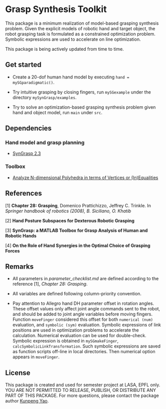 # Grasp Synthesis Toolkit
This package is a minimum realization of model-based grasping synthesis problem.
Given the explicit models of robotic hand and target object, the robot grasping task is formulated as a constrained optimization problem.
Symbolic expressions are used to accelerate on line optimization.

This package is being actively updated from time to time.

## Get started
- Create a 20-dof human hand model by executing `hand = mySGparadigmatic()`.

- Try intuitive grasping by closing fingers, run `mySGexample` under the directory `mySynGrasp/examples`.

- Try to solve an optimization-based grasping synthesis problem given hand and object model, run `main` under `src`.

## Dependencies

### Hand model and grasp planning
- [SynGrasp 2.3](http://sirslab.dii.unisi.it/syngrasp/)

### Toolbox
- [Analyze N-dimensional Polyhedra in terms of Vertices or (In)Equalities](https://ch.mathworks.com/matlabcentral/fileexchange/30892-analyze-n-dimensional-polyhedra-in-terms-of-vertices-or-in-equalities)

## References
[1] **Chapter 28: Grasping**, Domenico Prattichizzo, Jeffrey C. Trinkle. In *Springer handbook of robotics (2008), B. Siciliano, O. Khatib*

[2] **Hand Posture Subspaces for Dexterous Robotic Grasping**

[3] **SynGrasp: a MATLAB Toolbox for Grasp Analysis of Human and Robotic Hands**

[4] **On the Role of Hand Synergies in the Optimal Choice of Grasping Forces**

## Remarks
- All parameters in *parameter_checklist.md* are defined according to the reference [1], *Chapter 28: Grasping*.

- All variables are defined following column-priority convention.

- Pay attention to Allegro hand DH parameter offset in rotation angles. These offset values only affect joint angle commands sent to the robot, and should be added to joint angle variables before moving fingers.
Function `moveFinger` considered this offset for both `numerical (num)` evaluation, and `symbolic (sym)` evaluation. Symbolic expressions of link positions are used in optimization problems to accelerate the calculation. Numerical evaluation can be used for double-check. Symbolic expression is obtained in `mySGmakeFinger`, `calcSymbolicLinkTransformation`. Such symbolic expressions are saved as function scripts off-line in local directories. Then numerical option appears in `moveFinger`.

## License
This package is created and used for semester project at LASA, EPFL only. YOU ARE NOT PERMITTED TO RELEASE, PUBLISH, OR DISTRIBUTE ANY PART OF THIS PACKAGE.
For more questions, please contact the package author [Kunpeng Yao](kunpeng.yao@epfl.ch).
